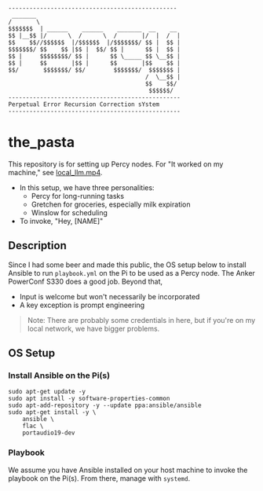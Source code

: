 ```
------------------------------------------------
 _______                                         
/       \                                        
$$$$$$$  | ______    ______    _______  __    __ 
$$ |__$$ |/      \  /      \  /       |/  |  /  |
$$    $$//$$$$$$  |/$$$$$$  |/$$$$$$$/ $$ |  $$ |
$$$$$$$/ $$    $$ |$$ |  $$/ $$ |      $$ |  $$ |
$$ |     $$$$$$$$/ $$ |      $$ \_____ $$ \__$$ |
$$ |     $$       |$$ |      $$       |$$    $$ |
$$/       $$$$$$$/ $$/        $$$$$$$/  $$$$$$$ |
                                       /  \__$$ |
                                       $$    $$/ 
                                        $$$$$$/  
------------------------------------------------- 
Perpetual Error Recursion Correction sYstem
------------------------------------------------- 
```

# the_pasta
This repository is for setting up Percy nodes.  For "It worked on my machine," see [local_llm.mp4](local_llm.mp4).
* In this setup, we have three personalities:
    * Percy for long-running tasks
    * Gretchen for groceries, especially milk expiration
    * Winslow for scheduling
* To invoke, "Hey, [NAME]"

## Description
Since I had some beer and made this public, the OS setup below to install Ansible to run `playbook.yml` on the Pi to be used as a Percy node.  The Anker PowerConf S330 does a good job.  Beyond that,
* Input is welcome but won't necessarily be incorporated
* A key exception is prompt engineering
>Note: There are probably some credentials in here, but if you're on my local network, we have bigger problems.

## OS Setup
### Install Ansible on the Pi(s)
```
sudo apt-get update -y
sudo apt install -y software-properties-common
sudo apt-add-repository -y --update ppa:ansible/ansible
sudo apt-get install -y \
    ansible \
    flac \
    portaudio19-dev
```
### Playbook
We assume you have Ansible installed on your host machine to invoke the playbook on the Pi(s).  From there, manage with `systemd`.
